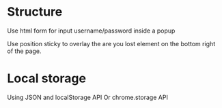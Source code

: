 # Structure
Use html form for input username/password inside a popup

Use position sticky to overlay the are you lost element on the bottom right of the page.



# Local storage
Using JSON and localStorage API
Or chrome.storage API

